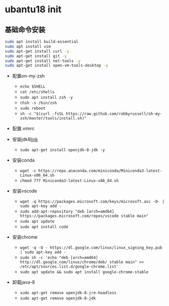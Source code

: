 # ubantu18 init

## 基础命令安装

```bash
sudo apt install build-essential
sudo apt install vim
sudo apt-get install curl -y
sudo apt-get install git -y
sudo apt-get install net-tools -y
sudo apt-get install open-vm-tools-desktop -y
```

* 配置on-my-zsh
    * `echo $SHELL`
    * `cat /etc/shells`
    * `sudo apt install zsh -y`
    * `chsh -s /bin/zsh`
    * `sudo reboot`
    * `sh -c "$(curl -fsSL https://raw.github.com/robbyrussell/oh-my-zsh/master/tools/install.sh)"`
* 配置.vimrc
* 安装jdk8[link](https://blog.csdn.net/zbj18314469395/article/details/86064849)
    * `sudo apt-get install openjdk-8-jdk -y`
* 安装conda
    * `wget -c https://repo.anaconda.com/miniconda/Miniconda3-latest-Linux-x86_64.sh`
    * `chmod 777 Miniconda3-latest-Linux-x86_64.sh`
* 安装vscode
    * `wget -q https://packages.microsoft.com/keys/microsoft.asc -O- | sudo apt-key add -`
    * `sudo add-apt-repository "deb [arch=amd64] https://packages.microsoft.com/repos/vscode stable main"`
    * `sudo apt update`
    * `sudo apt install code`
* 安装chrome
    * `wget -q -O - https://dl.google.com/linux/linux_signing_key.pub | sudo apt-key add -`
    * `sudo sh -c 'echo "deb [arch=amd64] http://dl.google.com/linux/chrome/deb/ stable main" >> /etc/apt/sources.list.d/google-chrome.list'`
    * `sudo apt update && sudo apt install google-chrome-stable`
 


* 卸载java-8
   * `sudo apt-get remove openjdk-8-jre-headless `
   * `sudo apt-get remove openjdk-8-jdk`
